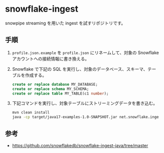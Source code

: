 # snowflake-ingest

snowpipe streaming を用いた ingest を試すリポジトリです。

## 手順

1. `profile.json.example` を `profile.json` にリネームして、対象の Snowflake アカウントへの接続情報に書き換える。
2. Snowflake で下記の SQL を実行し、対象のデータベース、スキーマ、テーブルを作成する。

   ```SQL
   create or replace database MY_DATABASE;
   create or replace schema MY_SCHEMA;
   create or replace table MY_TABLE(c1 number);
   ```

3. 下記コマンドを実行し、対象テーブルにストリーミングデータを書き込む。

   ```bash
   mvn clean install
   java -cp target/java17-examples-1.0-SNAPSHOT.jar net.snowflake.ingest.streaming.example.SnowflakeStreamingIngestExample
   ```

## 参考

- https://github.com/snowflakedb/snowflake-ingest-java/tree/master
